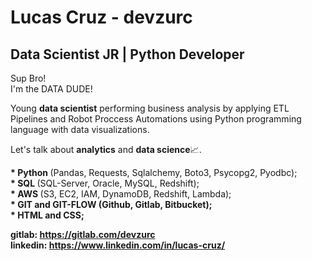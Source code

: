 # Lucas Cruz - devzurc
## Data Scientist JR | Python Developer
<p>
  Sup Bro!<br>
  I'm the DATA DUDE!
</p>

<p>
  Young <b>data scientist</b> performing business analysis by applying ETL Pipelines and Robot Proccess Automations using Python programming language with data visualizations.
</p>

<p>
  Let's talk about <b>analytics</b> and <b>data science</b>📈.
</p>
<p>
  <b>* Python </b>(Pandas, Requests, Sqlalchemy, Boto3, Psycopg2, Pyodbc);<br>
  <b>* SQL </b>(SQL-Server, Oracle, MySQL, Redshift);<br>
  <b>* AWS </b>(S3, EC2, IAM, DynamoDB, Redshift, Lambda);<br>
  <b>* GIT and GIT-FLOW (Github, Gitlab, Bitbucket);<br>
  <b>* HTML and CSS;</b><br> 
</p>

<b>gitlab: https://gitlab.com/devzurc</b><br>
<b>linkedin: https://www.linkedin.com/in/lucas-cruz/</b>
